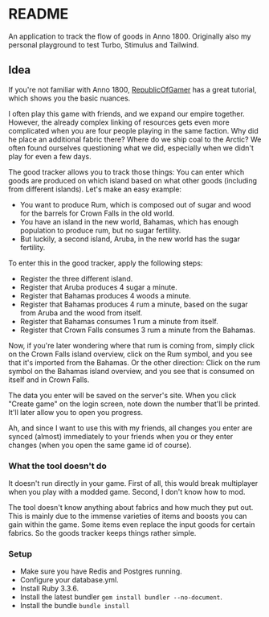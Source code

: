 # README

An application to track the flow of goods in Anno 1800. Originally also my personal playground to test Turbo, Stimulus and Tailwind.

## Idea

If you're not familiar with Anno 1800, [RepublicOfGamer](https://www.youtube.com/watch?v=b1xdE_6C_JU) has a great tutorial, which shows you the basic nuances.

I often play this game with friends, and we expand our empire together. However, the already complex linking of resources gets even more complicated when you are four people playing in the same faction. Why did he place an additional fabric there? Where do we ship coal to the Arctic? We often found ourselves questioning what we did, especially when we didn't play for even a few days.

The good tracker allows you to track those things: You can enter which goods are produced on which island based on what other goods (including from different islands). Let's make an easy example:

* You want to produce Rum, which is composed out of sugar and wood for the barrels for Crown Falls in the old world.
* You have an island in the new world, Bahamas, which has enough population to produce rum, but no sugar fertility.
* But luckily, a second island, Aruba, in the new world has the sugar fertility.

To enter this in the good tracker, apply the following steps:

* Register the three different island.
* Register that Aruba produces 4 sugar a minute.
* Register that Bahamas produces 4 woods a minute.
* Register that Bahamas produces 4 rum a minute, based on the sugar from Aruba and the wood from itself.
* Register that Bahamas consumes 1 rum a minute from itself.
* Register that Crown Falls consumes 3 rum a minute from the Bahamas.

Now, if you're later wondering where that rum is coming from, simply click on the Crown Falls island overview, click on the Rum symbol, and you see that it's imported from the Bahamas. Or the other direction: Click on the rum symbol on the Bahamas island overview, and you see that is consumed on itself and in Crown Falls.

The data you enter will be saved on the server's site. When you click "Create game" on the login screen, note down the number that'll be printed. It'll later allow you to open you progress.

Ah, and since I want to use this with my friends, all changes you enter are synced (almost) immediately to your friends when you or they enter changes (when you open the same game id of course).

### What the tool doesn't do

It doesn't run directly in your game. First of all, this would break multiplayer when you play with a modded game. Second, I don't know how to mod.

The tool doesn't know anything about fabrics and how much they put out. This is mainly due to the immense varieties of items and boosts you can gain within the game. Some items even replace the input goods for certain fabrics. So the goods tracker keeps things rather simple.

### Setup

* Make sure you have Redis and Postgres running.
* Configure your database.yml.
* Install Ruby 3.3.6.
* Install the latest bundler `gem install bundler --no-document`.
* Install the bundle `bundle install`

